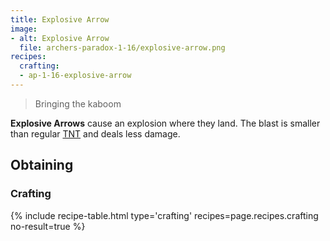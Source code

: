```yaml
---
title: Explosive Arrow
image: 
- alt: Explosive Arrow
  file: archers-paradox-1-16/explosive-arrow.png
recipes:
  crafting:
  - ap-1-16-explosive-arrow
---
```

> Bringing the kaboom

**Explosive Arrows** cause an explosion where they land. The blast is smaller than regular [TNT](https://minecraft.fandom.com/wiki/TNT) and deals less damage.

Obtaining
---------

### Crafting
{% include recipe-table.html type='crafting' recipes=page.recipes.crafting no-result=true %}